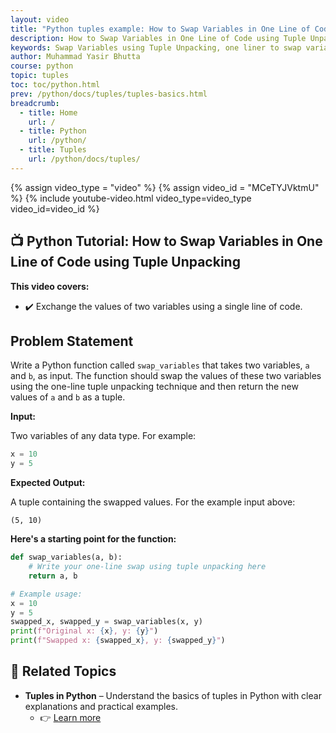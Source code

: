 ```yaml
---
layout: video
title: "Python tuples example: How to Swap Variables in One Line of Code using Tuple Unpacking"
description: How to Swap Variables in One Line of Code using Tuple Unpacking.
keywords: Swap Variables using Tuple Unpacking, one liner to swap variables, python tuples example, python exercise for beginners
author: Muhammad Yasir Bhutta
course: python
topic: tuples
toc: toc/python.html
prev: /python/docs/tuples/tuples-basics.html
breadcrumb:
  - title: Home
    url: /
  - title: Python
    url: /python/
  - title: Tuples
    url: /python/docs/tuples/
---
```


{% assign video_type = "video" %}
{% assign video_id = "MCeTYJVktmU" %}
{% include youtube-video.html video_type=video_type video_id=video_id %}

## **📺 Python Tutorial: How to Swap Variables in One Line of Code using Tuple Unpacking**  

**This video covers:**
* ✔️ Exchange the values of two variables using a single line of code.

## Problem Statement

Write a Python function called `swap_variables` that takes two variables, `a` and `b`, as input. The function should swap the values of these two variables using the one-line tuple unpacking technique and then return the new values of `a` and `b` as a tuple.

**Input:**

Two variables of any data type. For example:
```python
x = 10
y = 5
```

**Expected Output:**

A tuple containing the swapped values. For the example input above:
```
(5, 10)
```

**Here's a starting point for the function:**

```python
def swap_variables(a, b):
    # Write your one-line swap using tuple unpacking here
    return a, b

# Example usage:
x = 10
y = 5
swapped_x, swapped_y = swap_variables(x, y)
print(f"Original x: {x}, y: {y}")
print(f"Swapped x: {swapped_x}, y: {swapped_y}")
```

## 📘 **Related Topics**

* **Tuples in Python** – Understand the basics of tuples in Python with clear explanations and practical examples.
  - 👉 [Learn more](../docs/tuples/tuples-basics.md)



